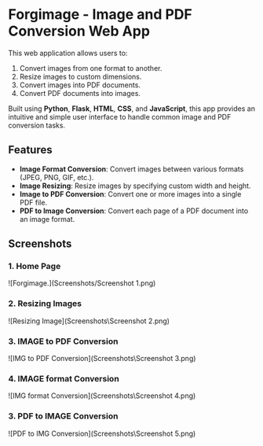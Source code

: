 # Forgimage - Image and PDF Conversion Web App

This web application allows users to:
1. Convert images from one format to another.
2. Resize images to custom dimensions.
3. Convert images into PDF documents.
4. Convert PDF documents into images.

Built using **Python**, **Flask**, **HTML**, **CSS**, and **JavaScript**, this app provides an intuitive and simple user interface to handle common image and PDF conversion tasks.

## Features

- **Image Format Conversion**: Convert images between various formats (JPEG, PNG, GIF, etc.).
- **Image Resizing**: Resize images by specifying custom width and height.
- **Image to PDF Conversion**: Convert one or more images into a single PDF file.
- **PDF to Image Conversion**: Convert each page of a PDF document into an image format.

## Screenshots

### 1. Home Page
![Forgimage.](Screenshots/Screenshot 1.png)

### 2. Resizing Images
![Resizing Image](Screenshots\Screenshot 2.png)

### 3. IMAGE to PDF Conversion
![IMG to PDF Conversion](Screenshots\Screenshot 3.png)

### 4. IMAGE format Conversion
![IMG format Conversion](Screenshots\Screenshot 4.png)

### 3. PDF to IMAGE Conversion
![PDF to IMG Conversion](Screenshots\Screenshot 5.png)
